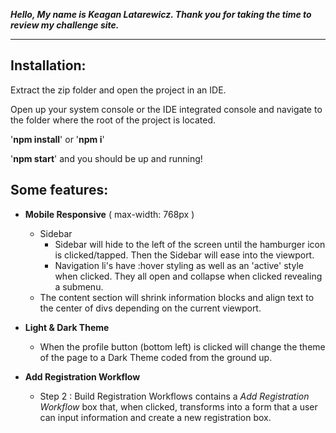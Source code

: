 ***Hello, My name is Keagan Latarewicz. Thank you for taking the time to review my challenge site.***
- - - -

## Installation: ##

Extract the zip folder and open the project in an IDE. 

Open up your system console or the IDE integrated console and navigate to the folder where the root of the project is located. 

'**npm install**' or '**npm i**'

'**npm start**' and you should be up and running!


## Some features: ##

* **Mobile Responsive** ( max-width: 768px )
  * Sidebar 
    * Sidebar will hide to the left of the screen until the hamburger icon is clicked/tapped. Then the Sidebar will ease into the viewport.
    * Navigation li's have :hover styling as well as an 'active' style when clicked. They all open and collapse when clicked revealing a submenu.
  * The content section will shrink information blocks and align text to the center of divs depending on the current viewport.

* **Light & Dark Theme**
  * When the profile button (bottom left) is clicked will change the theme of the page to a Dark Theme coded from the ground up.

* **Add Registration Workflow**
  * Step 2 : Build Registration Workflows contains a *Add Registration Workflow* box that, when clicked, transforms into a form that a user can input information and create a new registration box. 
